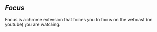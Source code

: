 ***Focus***
---

Focus is a chrome extension that forces you to focus on the webcast (on youtube) you are watching.
